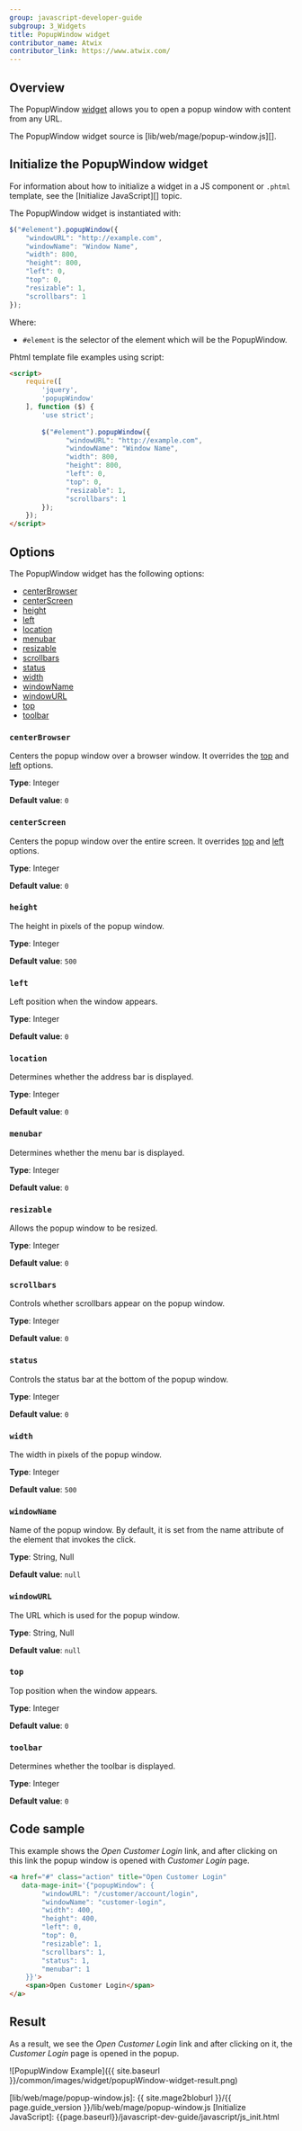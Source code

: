 ```yaml
---
group: javascript-developer-guide
subgroup: 3_Widgets
title: PopupWindow widget
contributor_name: Atwix
contributor_link: https://www.atwix.com/
---
```


## Overview

The PopupWindow [widget](https://glossary.magento.com/widget/) allows you to open a popup window with content from any URL.

The PopupWindow widget source is [lib/web/mage/popup-window.js][].

## Initialize the PopupWindow widget

For information about how to initialize a widget in a JS component or `.phtml` template, see the [Initialize JavaScript][] topic.

The PopupWindow widget is instantiated with:

```javascript
$("#element").popupWindow({
    "windowURL": "http://example.com",
    "windowName": "Window Name",
    "width": 800,
    "height": 800,
    "left": 0,
    "top": 0,
    "resizable": 1,
    "scrollbars": 1
});
```

Where:

- `#element` is the selector of the element which will be the PopupWindow.

Phtml template file examples using script:

```html
<script>
    require([
        'jquery',
        'popupWindow'
    ], function ($) {
        'use strict';
        
        $("#element").popupWindow({
              "windowURL": "http://example.com",
              "windowName": "Window Name",
              "width": 800,
              "height": 800,
              "left": 0,
              "top": 0,
              "resizable": 1,
              "scrollbars": 1
        });
    });
</script>
```

## Options

The PopupWindow widget has the following options:

-  [centerBrowser](#centerbrowser)
-  [centerScreen](#centerscreen)
-  [height](#height)
-  [left](#left)
-  [location](#location)
-  [menubar](#menubar)
-  [resizable](#resizable)
-  [scrollbars](#scrollbars)
-  [status](#status)
-  [width](#width)
-  [windowName](#windowname)
-  [windowURL](#windowurl)
-  [top](#top)
-  [toolbar](#toolbar)

### `centerBrowser`

Centers the popup window over a browser window. It overrides the [top](#top) and [left](#left) options.

**Type**: Integer

**Default value**: `0`

### `centerScreen`

Centers the popup window over the entire screen. It overrides [top](#top) and [left](#left) options.

**Type**: Integer

**Default value**: `0`

### `height`

The height in pixels of the popup window.

**Type**: Integer

**Default value**: `500`

### `left`

Left position when the window appears.

**Type**: Integer

**Default value**: `0`

### `location`

Determines whether the address bar is displayed. 

**Type**: Integer

**Default value**: `0`

### `menubar`

Determines whether the menu bar is displayed.

**Type**: Integer

**Default value**: `0`

### `resizable`

Allows the popup window to be resized.

**Type**: Integer

**Default value**: `0`

### `scrollbars`

Controls whether scrollbars appear on the popup window.

**Type**: Integer

**Default value**: `0`

### `status`

Controls the status bar at the bottom of the popup window.

**Type**: Integer

**Default value**: `0`

### `width`

The width in pixels of the popup window.

**Type**: Integer

**Default value**: `500`

### `windowName`

Name of the popup window. By default, it is set from the name attribute of the element that invokes the click.

**Type**: String, Null

**Default value**: `null`

### `windowURL`

The URL which is used for the popup window.

**Type**: String, Null

**Default value**: `null`

### `top`

Top position when the window appears.

**Type**: Integer

**Default value**: `0`

### `toolbar`

Determines whether the toolbar is displayed.

**Type**: Integer

**Default value**: `0`

## Code sample

This example shows the *Open Customer Login* link, and after clicking on this link the popup window is opened with *Customer Login* page.

```html
<a href="#" class="action" title="Open Customer Login"
   data-mage-init='{"popupWindow": {
        "windowURL": "/customer/account/login",
        "windowName": "customer-login",
        "width": 400,
        "height": 400,
        "left": 0,
        "top": 0,
        "resizable": 1,
        "scrollbars": 1,
        "status": 1,
        "menubar": 1
    }}'>
    <span>Open Customer Login</span>
</a>
```

## Result

As a result, we see the *Open Customer Login* link and after clicking on it, the *Customer Login* page is opened in the popup. 

![PopupWindow Example]({{ site.baseurl }}/common/images/widget/popupWindow-widget-result.png)

<!-- Link Definitions -->
[lib/web/mage/popup-window.js]: {{ site.mage2bloburl }}/{{ page.guide_version }}/lib/web/mage/popup-window.js
[Initialize JavaScript]: {{page.baseurl}}/javascript-dev-guide/javascript/js_init.html
